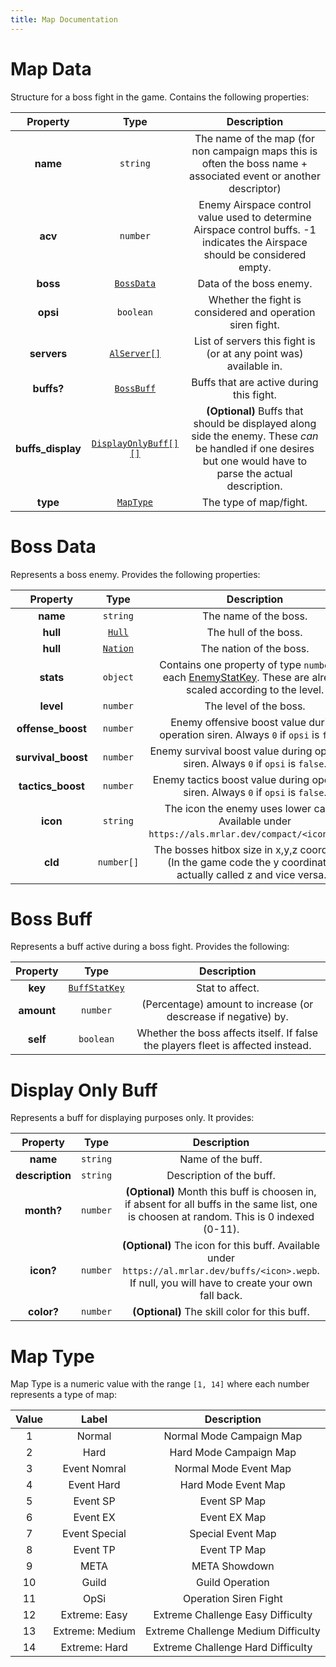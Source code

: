 ```yaml
---
title: Map Documentation
---
```


# Map Data

Structure for a boss fight in the game. Contains the following properties:

|     Property      |                    Type                     |                                                                          Description                                                                          |
| :---------------: | :-----------------------------------------: | :-----------------------------------------------------------------------------------------------------------------------------------------------------------: |
|     **name**      |                  `string`                   |                       The name of the map (for non campaign maps this is often the boss name + associated event or another descriptor)                        |
|      **acv**      |                  `number`                   |                 Enemy Airspace control value used to determine Airspace control buffs. -1 indicates the Airspace should be considered empty.                  |
|     **boss**      |          [`BossData`](#boss-data)           |                                                                    Data of the boss enemy.                                                                    |
|     **opsi**      |                  `boolean`                  |                                                  Whether the fight is considered and operation siren fight.                                                   |
|    **servers**    |   [`AlServer[]`](../common.md#al-server)    |                                               List of servers this fight is (or at any point was) available in.                                               |
|    **buffs?**     |          [`BossBuff`](#boss-buff)           |                                                           Buffs that are active during this fight.                                                            |
| **buffs_display** | [`DisplayOnlyBuff[][]`](#display-only-buff) | **(Optional)** Buffs that should be displayed along side the enemy. These *can* be handled if one desires but one would have to parse the actual description. |
|     **type**      |           [`MapType`](#map-type)            |                                                                    The type of map/fight.                                                                     |

# Boss Data

Represents a boss enemy. Provides the following properties:

|      Property      |              Type               |                                                                  Description                                                                  |
| :----------------: | :-----------------------------: | :-------------------------------------------------------------------------------------------------------------------------------------------: |
|      **name**      |            `string`             |                                                             The name of the boss.                                                             |
|      **hull**      |   [`Hull`](../common.md#hull)   |                                                             The hull of the boss.                                                             |
|      **hull**      | [`Nation`](../common.md#nation) |                                                            The nation of the boss.                                                            |
|     **stats**      |            `object`             | Contains one property of type `number` for each [EnemyStatKey](../common.md#enemy-stat-key). These are already scaled according to the level. |
|     **level**      |            `number`             |                                                            The level of the boss.                                                             |
| **offense_boost**  |            `number`             |                             Enemy offensive boost value during operation siren. Always `0` if `opsi` is `false`.                              |
| **survival_boost** |            `number`             |                              Enemy survival boost value during operation siren. Always `0` if `opsi` is `false`.                              |
| **tactics_boost**  |            `number`             |                              Enemy tactics boost value during operation siren. Always `0` if `opsi` is `false`.                               |
|      **icon**      |            `string`             |                       The icon the enemy uses lower cased. Available under `https://als.mrlar.dev/compact/<icon>.webp`.                       |
|      **cld**       |           `number[]`            |             The bosses hitbox size in x,y,z coordinates (In the game code the y coordinate is actually called z and vice versa.).             |

# Boss Buff

Represents a buff active during a boss fight. Provides the following:

|  Property  |                     Type                     |                                   Description                                    |
| :--------: | :------------------------------------------: | :------------------------------------------------------------------------------: |
|  **key**   | [`BuffStatKey`](../common.md#buff-stat-keys) |                                 Stat to affect.                                  |
| **amount** |                   `number`                   |          (Percentage) amount to increase (or descrease if negative) by.          |
|  **self**  |                  `boolean`                   | Whether the boss affects itself. If false the players fleet is affected instead. |

# Display Only Buff 

Represents a buff for displaying purposes only. It provides:

|    Property     |   Type   |                                                                      Description                                                                      |
| :-------------: | :------: | :---------------------------------------------------------------------------------------------------------------------------------------------------: |
|    **name**     | `string` |                                                                   Name of the buff.                                                                   |
| **description** | `string` |                                                               Description of the buff.                                                                |
|   **month?**    | `number` |      **(Optional)** Month this buff is choosen in, if absent for all buffs in the same list, one is choosen at random. This is 0 indexed (0-11).      |
|    **icon?**    | `number` | **(Optional)** The icon for this buff. Available under `https://al.mrlar.dev/buffs/<icon>.wepb`. If null, you will have to create your own fall back. |
|   **color?**    | `number` |                                                     **(Optional)** The skill color for this buff.                                                     |


# Map Type
Map Type is a numeric value with the range `[1, 14]` where each number represents a type of map:

| Value |      Label      |             Description             |
| :---: | :-------------: | :---------------------------------: |
|   1   |     Normal      |      Normal Mode Campaign Map       |
|   2   |      Hard       |       Hard Mode Campaign Map        |
|   3   |  Event Nomral   |        Normal Mode Event Map        |
|   4   |   Event Hard    |         Hard Mode Event Map         |
|   5   |    Event SP     |            Event SP Map             |
|   6   |    Event EX     |            Event EX Map             |
|   7   |  Event Special  |          Special Event Map          |
|   8   |    Event TP     |            Event TP Map             |
|   9   |      META       |            META Showdown            |
|  10   |      Guild      |           Guild Operation           |
|  11   |      OpSi       |        Operation Siren Fight        |
|  12   |  Extreme: Easy  |  Extreme Challenge Easy Difficulty  |
|  13   | Extreme: Medium | Extreme Challenge Medium Difficulty |
|  14   |  Extreme: Hard  |  Extreme Challenge Hard Difficulty  |